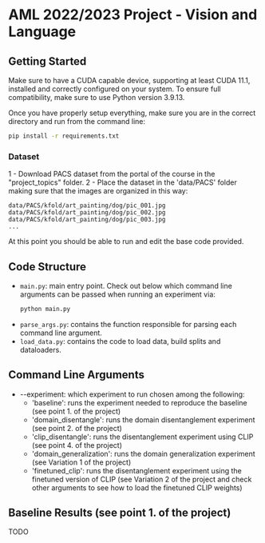 # AML 2022/2023 Project - Vision and Language

## Getting Started
Make sure to have a CUDA capable device, supporting at least CUDA 11.1, installed and correctly configured on your system.
To ensure full compatibility, make sure to use Python version 3.9.13.

Once you have properly setup everything, make sure you are in the correct directory and run from the command line:
```bash
pip install -r requirements.txt
```

### Dataset
1 - Download PACS dataset from the portal of the course in the "project_topics" folder.
2 - Place the dataset in the 'data/PACS' folder making sure that the images are organized in this way:
```
data/PACS/kfold/art_painting/dog/pic_001.jpg
data/PACS/kfold/art_painting/dog/pic_002.jpg
data/PACS/kfold/art_painting/dog/pic_003.jpg
...
```

At this point you should be able to run and edit the base code provided.

## Code Structure
- `main.py`: main entry point. Check out below which command line arguments can be passed when running an experiment via:
    ```bash
    python main.py
    ```
- `parse_args.py`: contains the function responsible for parsing each command line argument.
- `load_data.py`: contains the code to load data, build splits and dataloaders.

## Command Line Arguments
- --experiment: which experiment to run chosen among the following:
  - 'baseline': runs the experiment needed to reproduce the baseline (see point 1. of the project)
  - 'domain_disentangle': runs the domain disentanglement experiment (see point 2. of the project)
  - 'clip_disentangle': runs the disentanglement experiment using CLIP (see point 4. of the project)
  - 'domain_generalization': runs the domain generalization experiment (see Variation 1 of the project)
  - 'finetuned_clip': runs the disentanglement experiment using the finetuned version of CLIP (see Variation 2 of the project and check other arguments to see how to load the finetuned CLIP weights)

## Baseline Results (see point 1. of the project)
TODO